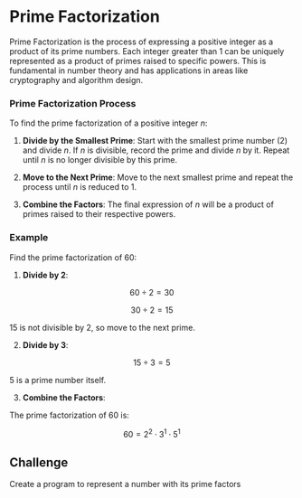 # Prime Factorization

Prime Factorization is the process of expressing a positive integer as a product of its prime numbers. Each integer greater than 1 can be uniquely represented as a product of primes raised to specific powers. This is fundamental in number theory and has applications in areas like cryptography and algorithm design.

### Prime Factorization Process

To find the prime factorization of a positive integer $n$:

1. **Divide by the Smallest Prime**: Start with the smallest prime number (2) and divide $n$. If $n$ is divisible, record the prime and divide $n$ by it. Repeat until $n$ is no longer divisible by this prime.

2. **Move to the Next Prime**: Move to the next smallest prime and repeat the process until $n$ is reduced to 1.

3. **Combine the Factors**: The final expression of $n$ will be a product of primes raised to their respective powers.

### Example

Find the prime factorization of 60:

1. **Divide by 2**:

$$
60 \div 2 = 30
$$

$$
30 \div 2 = 15
$$

15 is not divisible by 2, so move to the next prime.

2. **Divide by 3**:

$$
15 \div 3 = 5
$$

5 is a prime number itself.

3. **Combine the Factors**:

The prime factorization of 60 is:

$$
60 = 2^2 \cdot 3^1 \cdot 5^1
$$

## Challenge

Create a program to represent a number with its prime factors
